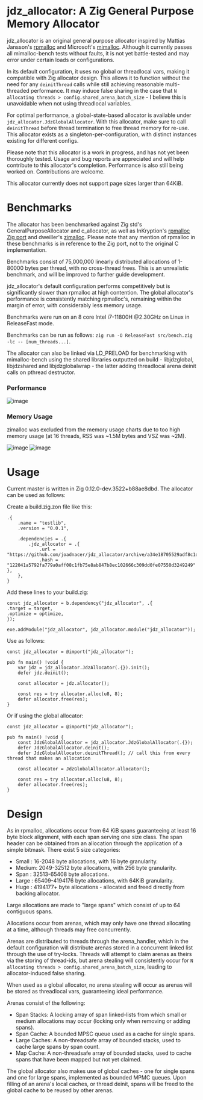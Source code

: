 # jdz_allocator: A Zig General Purpose Memory Allocator
jdz_allocator is an original general purpose allocator inspired by Mattias Jansson's [rpmalloc](https://github.com/mjansson/rpmalloc) and Microsoft's [mimalloc](https://github.com/microsoft/mimalloc). Although it currently passes all mimalloc-bench tests without faults, it is not yet battle-tested and may error under certain loads or configurations.

In its default configuration, it uses no global or threadlocal vars, making it compatible with Zig allocator design. This allows it to function without the need for any `deinitThread` calls while still achieving reasonable multi-threaded performance. It may induce false sharing in the case that `N allocating threads > config.shared_arena_batch_size` - I believe this is unavoidable when not using threadlocal variables.

For optimal performance, a global-state-based allocator is available under `jdz_allocator.JdzGlobalAllocator`. With this allocator, make sure to call `deinitThread` before thread termination to free thread memory for re-use. This allocator exists as a singleton-per-configuration, with distinct instances existing for different configs.

Please note that this allocator is a work in progress, and has not yet been thoroughly tested. Usage and bug reports are appreciated and will help contribute to this allocator's completion. Performance is also still being worked on. Contributions are welcome.

This allocator currently does not support page sizes larger than 64KiB.

# Benchmarks
The allocator has been benchmarked against Zig std's GeneralPurposeAllocator and c_allocator, as well as InKryption's [rpmalloc Zig port](https://github.com/InKryption/rpmalloc-zig-port) and dweiller's [zimalloc](https://github.com/dweiller/zimalloc). Please note that any mention of rpmalloc in these benchmarks is in reference to the Zig port, not to the original C implementation.

Benchmarks consist of 75,000,000 linearly distributed allocations of 1-80000 bytes per thread, with no cross-thread frees. This is an unrealistic benchmark, and will be improved to further guide development.

jdz_allocator's default configuration performs competitively but is significantly slower than rpmalloc at high contention. The global allocator's performance is consistently matching rpmalloc's, remaining within the margin of error, with considerably less memory usage.

Benchmarks were run on an 8 core Intel i7-11800H @2.30GHz on Linux in ReleaseFast mode.

Benchmarks can be run as follows: `zig run -O ReleaseFast src/bench.zig -lc -- [num_threads...]`.

The allocator can also be linked via LD_PRELOAD for benchmarking with mimalloc-bench using the shared libraries outputted on build - libjdzglobal, libjdzshared and libjdzglobalwrap - the latter adding threadlocal arena deinit calls on pthread destructor.

### Performance
![image](https://i.imgur.com/X93jgs2.png)
### Memory Usage
zimalloc was excluded from the memory usage charts due to too high memory usage (at 16 threads, RSS was ~1.5M bytes and VSZ was ~2M).

![image](https://i.imgur.com/h0MpuMP.png)
![image](https://i.imgur.com/MINQn7b.png)

# Usage
Current master is written in Zig 0.12.0-dev.3522+b88ae8dbd. The allocator can be used as follows:

Create a build.zig.zon file like this:
```zig
.{
    .name = "testlib",
    .version = "0.0.1",

    .dependencies = .{
        .jdz_allocator = .{
            .url = "https://github.com/joadnacer/jdz_allocator/archive/a34e18705529adf8c1dd6e9afb9f38defa9761e8.tar.gz",
            .hash = "122041a5792fa779a0aff08c1fb75e8ab847b8ec102666c309dd0fe07550d3249249" },
    },
}

```

Add these lines to your build.zig:
```zig
const jdz_allocator = b.dependency("jdz_allocator", .{
.target = target,
.optimize = optimize,
});

exe.addModule("jdz_allocator", jdz_allocator.module("jdz_allocator"));
```

Use as follows:
```zig
const jdz_allocator = @import("jdz_allocator");

pub fn main() !void {
    var jdz = jdz_allocator.JdzAllocator(.{}).init();
    defer jdz.deinit();

    const allocator = jdz.allocator();

    const res = try allocator.alloc(u8, 8);
    defer allocator.free(res);
}
```

Or if using the global allocator:
```zig
const jdz_allocator = @import("jdz_allocator");

pub fn main() !void {
    const JdzGlobalAllocator = jdz_allocator.JdzGlobalAllocator(.{});
    defer JdzGlobalAllocator.deinit();
    defer JdzGlobalAllocator.deinitThread(); // call this from every thread that makes an allocation

    const allocator = JdzGlobalAllocator.allocator();

    const res = try allocator.alloc(u8, 8);
    defer allocator.free(res);
}
```

# Design
As in rpmalloc, allocations occur from 64 KiB spans guaranteeing at least 16 byte block alignment, with each span serving one size class. The span header can be obtained from an allocation through the application of a simple bitmask.
There exist 5 size categories:
<ul>
  <li>Small : 16-2048 byte allocations, with 16 byte granularity.</li>
  <li>Medium: 2049-32512 byte allocations, with 256 byte granularity.</li>
  <li>Span  : 32513-65408 byte allocations.</li>
  <li>Large : 65409-4194176 byte allocations, with 64KiB granularity.</li>
  <li>Huge  : 4194177+ byte allocations - allocated and freed directly from backing allocator.</li>
</ul>

Large allocations are made to "large spans" which consist of up to 64 contiguous spans.

Allocations occur from arenas, which may only have one thread allocating at a time, although threads may free concurrently.

Arenas are distributed to threads through the arena_handler, which in the default configuration will distribute arenas stored in a concurrent linked list through the use of try-locks. Threads will attempt to claim arenas as theirs via the storing of thread-ids, but arena stealing will consistently occur for `N allocating threads > config.shared_arena_batch_size`, leading to allocator-induced false sharing.

When used as a global allocator, no arena stealing will occur as arenas will be stored as threadlocal vars, guaranteeing ideal performance.

Arenas consist of the following:
<ul>
  <li>Span Stacks: A locking array of span linked-lists from which small or medium allocations may occur (locking only when removing or adding spans).</li>
  <li>Span Cache: A bounded MPSC queue used as a cache for single spans.</li>
  <li>Large Caches: A non-threadsafe array of bounded stacks, used to cache large spans by span count.</li>
  <li>Map Cache: A non-threadsafe array of bounded stacks, used to cache spans that have been mapped but not yet claimed.</li>
</ul>

The global allocator also makes use of global caches - one for single spans and one for large spans, implemented as bounded MPMC queues. Upon filling of an arena's local caches, or thread deinit, spans will be freed to the global cache to be reused by other arenas.
